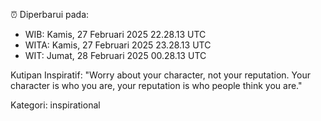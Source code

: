 ⏰ Diperbarui pada:
- WIB: Kamis, 27 Februari 2025 22.28.13 UTC
- WITA: Kamis, 27 Februari 2025 23.28.13 UTC
- WIT: Jumat, 28 Februari 2025 00.28.13 UTC

Kutipan Inspiratif:
"Worry about your character, not your reputation. Your character is who you are, your reputation is who people think you are."


Kategori: inspirational

